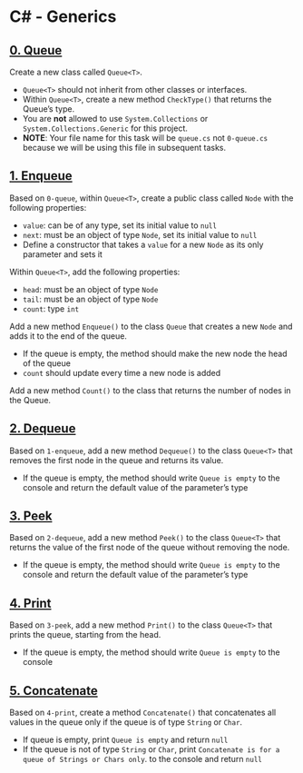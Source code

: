 # C# - Generics

## [0. Queue](./0-queue/queue.cs)
Create a new class called `Queue<T>`.
- `Queue<T>` should not inherit from other classes or interfaces.
- Within `Queue<T>`, create a new method `CheckType()` that returns the Queue’s type.
- You are **not** allowed to use `System.Collections` or `System.Collections.Generic` for this project.
- **NOTE**: Your file name for this task will be `queue.cs` not `0-queue.cs` because we will be using this file in subsequent tasks.

## [1. Enqueue](./1-enqueue/queue.cs)
Based on `0-queue`, within `Queue<T>`, create a public class called `Node` with the following properties:
- `value`: can be of any type, set its initial value to `null`
- `next`: must be an object of type `Node`, set its initial value to `null`
- Define a constructor that takes a `value` for a new `Node` as its only parameter and sets it

Within `Queue<T>`, add the following properties:
- `head`: must be an object of type `Node`
- `tail`: must be an object of type `Node`
- `count`: type `int`

Add a new method `Enqueue()` to the class `Queue` that creates a new `Node` and adds it to the end of the queue.
- If the queue is empty, the method should make the new node the head of the queue
- `count` should update every time a new node is added

Add a new method `Count()` to the class that returns the number of nodes in the Queue.

## [2. Dequeue](./2-dequeue/queue.cs)
Based on `1-enqueue`, add a new method `Dequeue()` to the class `Queue<T>` that removes the first node in the queue and returns its value.
- If the queue is empty, the method should write `Queue is empty` to the console and return the default value of the parameter’s type

## [3. Peek](./3-peek/queue.cs)
Based on `2-dequeue`, add a new method `Peek()` to the class `Queue<T>` that returns the value of the first node of the queue without removing the node.
- If the queue is empty, the method should write `Queue is empty` to the console and return the default value of the parameter’s type

## [4. Print](./4-print/queue.cs)
Based on `3-peek`, add a new method `Print()` to the class `Queue<T>` that prints the queue, starting from the head.
- If the queue is empty, the method should write `Queue is empty` to the console

## [5. Concatenate](./5-concatenate/queue.cs)
Based on `4-print`, create a method `Concatenate()` that concatenates all values in the queue only if the queue is of type `String` or `Char`.
- If queue is empty, print `Queue is empty` and return `null`
- If the queue is not of type `String` or `Char`, print `Concatenate is for a queue of Strings or Chars only`. to the console and return `null`
